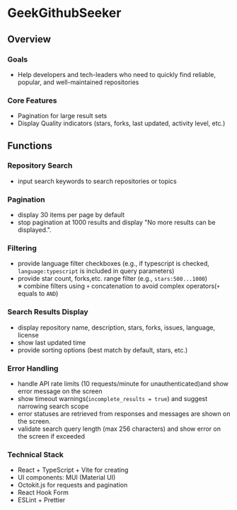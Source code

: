# GeekGithubSeeker

## Overview
### Goals
- Help developers and tech-leaders who need to quickly find reliable, popular, and well-maintained repositories

### Core Features
- Pagination for large result sets
- Display Quality indicators (stars, forks, last updated, activity level, etc.)

## Functions
### Repository Search
- input search keywords to search repositories or topics

### Pagination
- display 30 items per page by default
- stop pagination at 1000 results and display "No more results can be displayed.".

### Filtering
- provide language filter checkboxes (e.g., if typescript is checked, `language:typescript` is included in query parameters)
- provide star count, forks,etc. range filter (e.g., `stars:500...1000`)<br />
※ combine filters using `+` concatenation to avoid complex operators(`+` equals to `AND`)

### Search Results Display
- display repository name, description, stars, forks, issues, language, license
- show last updated time
- provide sorting options (best match by default, stars, etc.)

### Error Handling
- handle API rate limits (10 requests/minute for unauthenticated)and show error message on the screen
- show timeout warnings(`incomplete_results = true`) and suggest narrowing search scope
- error statuses are retrieved from responses and messages are shown on the screen.
- validate search query length (max 256 characters) and show error on the screen if exceeded

### Technical Stack
- React + TypeScript + Vite for creating 
- UI components: MUI (Material UI)
- Octokit.js for requests and pagination
- React Hook Form
- ESLint + Prettier